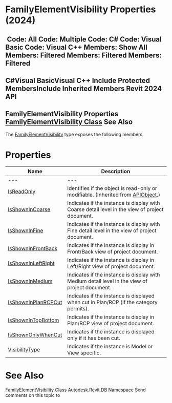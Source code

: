# FamilyElementVisibility Properties (2024)

﻿
 Code: All Code: Multiple Code: C# Code: Visual Basic Code: Visual C++  Members: Show All Members: Filtered Members: Filtered Members: Filtered   
---  
C#Visual BasicVisual C++
Include Protected MembersInclude Inherited Members
Revit 2024 API  
---  
FamilyElementVisibility Properties  
[FamilyElementVisibility Class](fae58e2d-817c-77f6-1747-58b0a4e01c7a.md "FamilyElementVisibility Class") See Also  
---  
The [FamilyElementVisibility](fae58e2d-817c-77f6-1747-58b0a4e01c7a.md "FamilyElementVisibility Class") type exposes the following members.
# Properties
| Name | Description |
| --- | --- |
| --- | --- | --- |
| [IsReadOnly](d516bcd2-a3fd-a578-58f6-f1add979bd07.md "IsReadOnly Property") | Identifies if the object is read-only or modifiable. (Inherited from [APIObject](beb86ef5-39ad-3f0d-0cd9-0c929387a2bb.md "APIObject Class").) |
| [IsShownInCoarse](533ac506-c5ba-5ea6-b7c5-447bc9c18655.md "IsShownInCoarse Property") | Indicates if the instance is display with Coarse detail level in the view of project document. |
| [IsShownInFine](d6bf2697-ac44-bef7-71cd-03e3f461ce8c.md "IsShownInFine Property") | Indicates if the instance is display with Fine detail level in the view of project document. |
| [IsShownInFrontBack](f8fbfcda-0b4f-8b51-f955-9f51c1a6374f.md "IsShownInFrontBack Property") | Indicates if the instance is display in Front/Back view of project document. |
| [IsShownInLeftRight](e0fcf2b1-9e11-2a13-8fbd-c66d7cfef1bb.md "IsShownInLeftRight Property") | Indicates if the instance is display in Left/Right view of project document. |
| [IsShownInMedium](001f297f-a413-1c47-3374-52368a1dc157.md "IsShownInMedium Property") | Indicates if the instance is display with Medium detail level in the view of project document. |
| [IsShownInPlanRCPCut](4c7a5cb7-7e5e-0336-4da2-6c14354c01a6.md "IsShownInPlanRCPCut Property") | Indicates if the instance is displayed when cut in Plan/RCP (if the category permits). |
| [IsShownInTopBottom](0c340dcb-d6c0-5aa5-fc41-d65abcba172e.md "IsShownInTopBottom Property") | Indicates if the instance is display in Plan/RCP view of project document. |
| [IsShownOnlyWhenCut](3c68a291-cbf5-77c9-d15b-e8ed49d8d9f2.md "IsShownOnlyWhenCut Property") | Indicates if the instance is displayed only if it has been cut. |
| [VisibilityType](fd880d42-4601-cc6a-9f09-eae058318ebb.md "VisibilityType Property") | Indicates if the instance is Model or View specific. |

# See Also
[FamilyElementVisibility Class](fae58e2d-817c-77f6-1747-58b0a4e01c7a.md "FamilyElementVisibility Class")
[Autodesk.Revit.DB Namespace](87546ba7-461b-c646-cbb1-2cb8f5bff8b2.md "Autodesk.Revit.DB Namespace")
Send comments on this topic to 